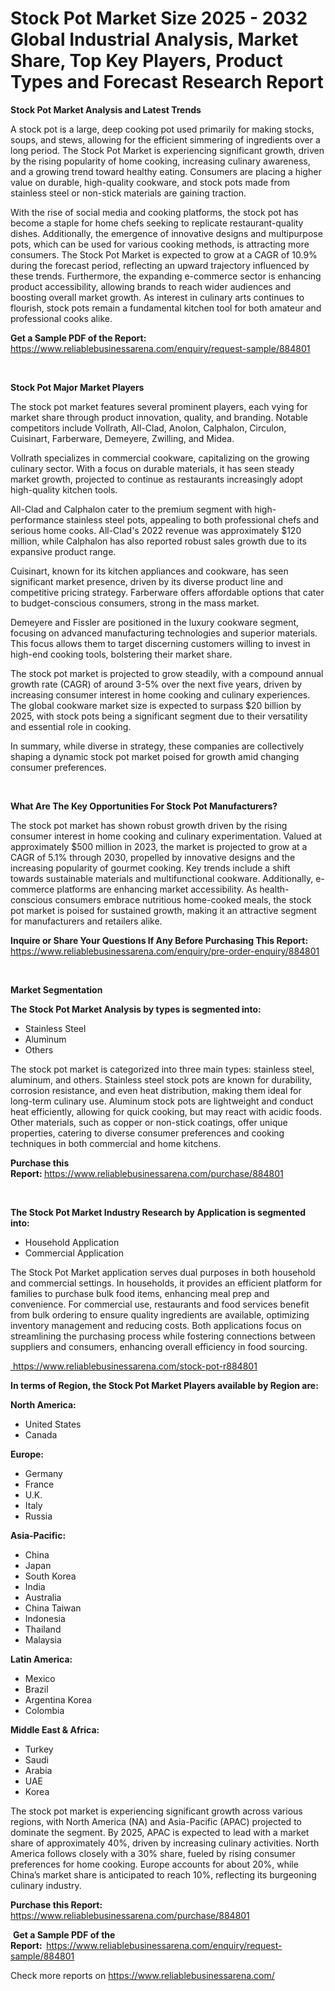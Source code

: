 <p><h1>Stock Pot Market Size 2025 - 2032 Global Industrial Analysis, Market Share, Top Key Players, Product Types and Forecast Research Report</h1></p><p><strong>Stock Pot Market Analysis and Latest Trends</strong></p>
<p><p>A stock pot is a large, deep cooking pot used primarily for making stocks, soups, and stews, allowing for the efficient simmering of ingredients over a long period. The Stock Pot Market is experiencing significant growth, driven by the rising popularity of home cooking, increasing culinary awareness, and a growing trend toward healthy eating. Consumers are placing a higher value on durable, high-quality cookware, and stock pots made from stainless steel or non-stick materials are gaining traction.</p><p>With the rise of social media and cooking platforms, the stock pot has become a staple for home chefs seeking to replicate restaurant-quality dishes. Additionally, the emergence of innovative designs and multipurpose pots, which can be used for various cooking methods, is attracting more consumers. The Stock Pot Market is expected to grow at a CAGR of 10.9% during the forecast period, reflecting an upward trajectory influenced by these trends. Furthermore, the expanding e-commerce sector is enhancing product accessibility, allowing brands to reach wider audiences and boosting overall market growth. As interest in culinary arts continues to flourish, stock pots remain a fundamental kitchen tool for both amateur and professional cooks alike.</p></p>
<p><strong>Get a Sample PDF of the Report:&nbsp;</strong> <a href="https://www.reliablebusinessarena.com/enquiry/request-sample/884801?utm_campaign=3042&utm_medium=2&utm_source=Github&utm_content=ia&utm_term=04042025&utm_id=stock-pot">https://www.reliablebusinessarena.com/enquiry/request-sample/884801</a></p>
<p>&nbsp;</p>
<p><strong>Stock Pot Major Market Players</strong></p>
<p><p>The stock pot market features several prominent players, each vying for market share through product innovation, quality, and branding. Notable competitors include Vollrath, All-Clad, Anolon, Calphalon, Circulon, Cuisinart, Farberware, Demeyere, Zwilling, and Midea.</p><p>Vollrath specializes in commercial cookware, capitalizing on the growing culinary sector. With a focus on durable materials, it has seen steady market growth, projected to continue as restaurants increasingly adopt high-quality kitchen tools.</p><p>All-Clad and Calphalon cater to the premium segment with high-performance stainless steel pots, appealing to both professional chefs and serious home cooks. All-Clad's 2022 revenue was approximately $120 million, while Calphalon has also reported robust sales growth due to its expansive product range.</p><p>Cuisinart, known for its kitchen appliances and cookware, has seen significant market presence, driven by its diverse product line and competitive pricing strategy. Farberware offers affordable options that cater to budget-conscious consumers, strong in the mass market.</p><p>Demeyere and Fissler are positioned in the luxury cookware segment, focusing on advanced manufacturing technologies and superior materials. This focus allows them to target discerning customers willing to invest in high-end cooking tools, bolstering their market share.</p><p>The stock pot market is projected to grow steadily, with a compound annual growth rate (CAGR) of around 3-5% over the next five years, driven by increasing consumer interest in home cooking and culinary experiences. The global cookware market size is expected to surpass $20 billion by 2025, with stock pots being a significant segment due to their versatility and essential role in cooking. </p><p>In summary, while diverse in strategy, these companies are collectively shaping a dynamic stock pot market poised for growth amid changing consumer preferences.</p></p>
<p>&nbsp;</p>
<p><strong>What Are The Key Opportunities For Stock Pot Manufacturers?</strong></p>
<p><p>The stock pot market has shown robust growth driven by the rising consumer interest in home cooking and culinary experimentation. Valued at approximately $500 million in 2023, the market is projected to grow at a CAGR of 5.1% through 2030, propelled by innovative designs and the increasing popularity of gourmet cooking. Key trends include a shift towards sustainable materials and multifunctional cookware. Additionally, e-commerce platforms are enhancing market accessibility. As health-conscious consumers embrace nutritious home-cooked meals, the stock pot market is poised for sustained growth, making it an attractive segment for manufacturers and retailers alike.</p></p>
<p><strong>Inquire or Share Your Questions If Any Before Purchasing This Report:</strong> <a href="https://www.reliablebusinessarena.com/enquiry/pre-order-enquiry/884801?utm_campaign=3042&utm_medium=2&utm_source=Github&utm_content=ia&utm_term=04042025&utm_id=stock-pot">https://www.reliablebusinessarena.com/enquiry/pre-order-enquiry/884801</a></p>
<p>&nbsp;</p>
<p><strong>Market Segmentation</strong></p>
<p><strong>The Stock Pot Market Analysis by types is segmented into:</strong></p>
<p><ul><li>Stainless Steel</li><li>Aluminum</li><li>Others</li></ul></p>
<p><p>The stock pot market is categorized into three main types: stainless steel, aluminum, and others. Stainless steel stock pots are known for durability, corrosion resistance, and even heat distribution, making them ideal for long-term culinary use. Aluminum stock pots are lightweight and conduct heat efficiently, allowing for quick cooking, but may react with acidic foods. Other materials, such as copper or non-stick coatings, offer unique properties, catering to diverse consumer preferences and cooking techniques in both commercial and home kitchens.</p></p>
<p><strong>Purchase this Report:&nbsp;</strong><a href="https://www.reliablebusinessarena.com/purchase/884801?utm_campaign=3042&utm_medium=2&utm_source=Github&utm_content=ia&utm_term=04042025&utm_id=stock-pot">https://www.reliablebusinessarena.com/purchase/884801</a></p>
<p>&nbsp;</p>
<p><strong>The Stock Pot Market Industry Research by Application is segmented into:</strong></p>
<p><ul><li>Household Application</li><li>Commercial Application</li></ul></p>
<p><p>The Stock Pot Market application serves dual purposes in both household and commercial settings. In households, it provides an efficient platform for families to purchase bulk food items, enhancing meal prep and convenience. For commercial use, restaurants and food services benefit from bulk ordering to ensure quality ingredients are available, optimizing inventory management and reducing costs. Both applications focus on streamlining the purchasing process while fostering connections between suppliers and consumers, enhancing overall efficiency in food sourcing.</p></p>
<p><a href="https://www.reliablebusinessarena.com/stock-pot-r884801?utm_campaign=3042&utm_medium=2&utm_source=Github&utm_content=ia&utm_term=04042025&utm_id=stock-pot">&nbsp;https://www.reliablebusinessarena.com/stock-pot-r884801</a></p>
<p><strong>In terms of Region, the Stock Pot Market Players available by Region are:</strong></p>
<p>
    <p> <strong> North America: </strong>
        <ul>
            <li>United States</li>
            <li>Canada</li>
        </ul>
        </p> 
    <p> <strong> Europe: </strong>
        <ul>
            <li>Germany</li>
            <li>France</li>
            <li>U.K.</li>
            <li>Italy</li>
            <li>Russia</li>
        </ul>
        </p> 
    <p> <strong> Asia-Pacific: </strong>
        <ul>
            <li>China</li>
            <li>Japan</li>
            <li>South Korea</li>
            <li>India</li>
            <li>Australia</li>
            <li>China Taiwan</li>
            <li>Indonesia</li>
            <li>Thailand</li>
            <li>Malaysia</li>
        </ul>
        </p> 
    <p> <strong> Latin America: </strong>
        <ul>
            <li>Mexico</li>
            <li>Brazil</li>
            <li>Argentina Korea</li>
            <li>Colombia</li>
        </ul>
        </p> 
    <p> <strong> Middle East & Africa: </strong>
        <ul>
            <li>Turkey</li>
            <li>Saudi</li>
            <li>Arabia</li>
            <li>UAE</li>
            <li>Korea</li>
        </ul>
    </p>
    </p>
<p><p>The stock pot market is experiencing significant growth across various regions, with North America (NA) and Asia-Pacific (APAC) projected to dominate the segment. By 2025, APAC is expected to lead with a market share of approximately 40%, driven by increasing culinary activities. North America follows closely with a 30% share, fueled by rising consumer preferences for home cooking. Europe accounts for about 20%, while China’s market share is anticipated to reach 10%, reflecting its burgeoning culinary industry.</p></p>
<p><strong>Purchase this Report: </strong><a href="https://www.reliablebusinessarena.com/purchase/884801?utm_campaign=3042&utm_medium=2&utm_source=Github&utm_content=ia&utm_term=04042025&utm_id=stock-pot">https://www.reliablebusinessarena.com/purchase/884801</a></p>
<p>&nbsp;<strong>Get a Sample PDF of the Report:&nbsp;&nbsp;</strong><a href="https://www.reliablebusinessarena.com/enquiry/request-sample/884801?utm_campaign=3042&utm_medium=2&utm_source=Github&utm_content=ia&utm_term=04042025&utm_id=stock-pot">https://www.reliablebusinessarena.com/enquiry/request-sample/884801</a></p>
<p><strong></strong></p>
<p>Check more reports on <a href="https://www.reliablebusinessarena.com/?utm_campaign=3042&utm_medium=2&utm_source=Github&utm_content=ia&utm_term=04042025&utm_id=stock-pot">https://www.reliablebusinessarena.com/</a></p>